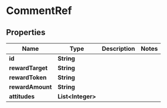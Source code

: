 
# CommentRef

## Properties
Name | Type | Description | Notes
------------ | ------------- | ------------- | -------------
**id** | **String** |  | 
**rewardTarget** | **String** |  | 
**rewardToken** | **String** |  | 
**rewardAmount** | **String** |  | 
**attitudes** | **List&lt;Integer&gt;** |  | 



